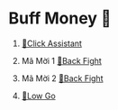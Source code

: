 # Buff Money 🤑
1. [🔧Click Assistant](https://files.modyolo.com/Auto%20Clicker%20pro/Click%20_istant%20v1.20.2%20-.apk)

2. Mã Mời 1 [🤑Back Fight](https://d3njmo5ndhiv4x.cloudfront.net/bf/index_8.html?s=MzI4NjI3OTc&id=31647178)

3. Mã Mời 2 [🤑Back Fight](https://d2iiunmacilfvu.cloudfront.net/bf/index_8.html?s=MjkwMDA0MDI&id=27784907)

4. [🤑Low Go](https://d2lxdiv0dw93bk.cloudfront.net/lg/index_8.html?s=NzI5MDI5NDI&id=71687486)
